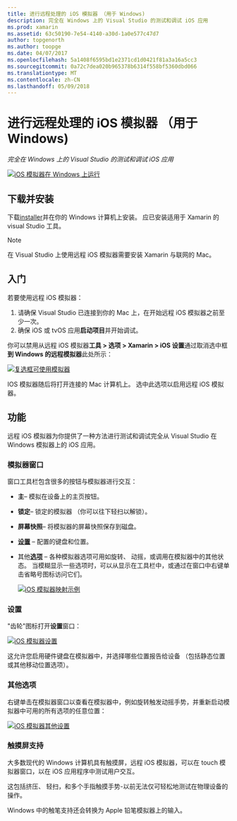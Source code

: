 ```yaml
---
title: 进行远程处理的 iOS 模拟器 （用于 Windows)
description: 完全在 Windows 上的 Visual Studio 的测试和调试 iOS 应用
ms.prod: xamarin
ms.assetid: 63c50190-7e54-4140-a30d-1a0e577c47d7
author: topgenorth
ms.author: toopge
ms.date: 04/07/2017
ms.openlocfilehash: 5a1408f6595bd1e2371cd1d0421f81a3a16a5cc3
ms.sourcegitcommit: 0a72c7dea020b965378b6314f558bf5360dbd066
ms.translationtype: MT
ms.contentlocale: zh-CN
ms.lasthandoff: 05/09/2018
---
```

# <a name="remoted-ios-simulator-for-windows"></a>进行远程处理的 iOS 模拟器 （用于 Windows)

_完全在 Windows 上的 Visual Studio 的测试和调试 iOS 应用_

[![](ios-simulator-images/hero-sml.png "iOS 模拟器在 Windows 上运行")](ios-simulator-images/hero.png#lightbox)

## <a name="download-and-install"></a>下载并安装

下载[installer](https://dl.xamarin.com/xamarin-simulator/Xamarin.Simulator.Installer.msi)并在你的 Windows 计算机上安装。 应已安装适用于 Xamarin 的 visual Studio 工具。

> [!NOTE]
> 在 Visual Studio 上使用远程 iOS 模拟器需要安装 Xamarin 与联网的 Mac。

## <a name="getting-started"></a>入门

若要使用远程 iOS 模拟器：

1. 请确保 Visual Studio 已连接到你的 Mac 上，在开始远程 iOS 模拟器之前至少一次。
2. 确保 iOS 或 tvOS 应用**启动项目**并开始调试。

你可以禁用从远程 iOS 模拟器**工具 > 选项 > Xamarin > iOS 设置**通过取消选中框**到 Windows 的远程模拟器**此处所示：

[![](ios-simulator-images/options-sml.png "复选框可使用模拟器")](ios-simulator-images/options.png#lightbox)

IOS 模拟器随后将打开连接的 Mac 计算机上。 选中此选项以启用远程 iOS 模拟器。

## <a name="features"></a>功能

远程 iOS 模拟器为你提供了一种方法进行测试和调试完全从 Visual Studio 在 Windows 模拟器上的 iOS 应用。

### <a name="simulator-window"></a>模拟器窗口

窗口工具栏包含很多的按钮与模拟器进行交互：

- **主**– 模拟在设备上的主页按钮。
- **锁定**– 锁定的模拟器 （你可以往下轻扫以解锁）。
- **屏幕快照**– 将模拟器的屏幕快照保存到磁盘。
- [**设置**](#settings) – 配置的键盘和位置。
- 其他[**选项**](#options) – 各种模拟器选项可用如旋转、 动摇，或调用在模拟器中的其他状态。 当模糊显示一些选项时，可以从显示在工具栏中，或通过在窗口中右键单击省略号图标访问它们。

    [![](ios-simulator-images/maps-app-sml.png "iOS 模拟器映射示例")](ios-simulator-images/maps-app.png#lightbox)


### <a name="settings"></a>设置

"齿轮"图标打开**设置**窗口：

[![](ios-simulator-images/settings-sml.png "iOS 模拟器设置")](ios-simulator-images/settings.png#lightbox)

这允许您启用硬件键盘在模拟器中，并选择哪些位置报告给设备 （包括静态位置或其他移动位置选项）。



### <a name="other-options"></a>其他选项

右键单击在模拟器窗口以查看在模拟器中，例如旋转触发动摇手势，并重新启动模拟器中可用的所有选项的任意位置：

[![](ios-simulator-images/more-sml.png "iOS 模拟器其他设置")](ios-simulator-images/more.png#lightbox)

### <a name="touchscreen-support"></a>触摸屏支持

大多数现代的 Windows 计算机具有触摸屏，远程 iOS 模拟器，可以在 touch 模拟器窗口，以在 iOS 应用程序中测试用户交互。

这包括挤压、 轻扫，和多个手指触摸手势-以前无法仅可轻松地测试在物理设备的操作。

Windows 中的触笔支持还会转换为 Apple 铅笔模拟器上的输入。

<!--
<a name="knownissues" />

# Known Issues

 - Apple Watch devices may show in the Visual Studio device list, but are not yet supported.
 - Launching in **Release** mode may also start Apple’s simulator on the networked Mac.
 - Closing the remote iOS Simulator on Windows will not immediately stop debugging in Visual Studio. Stop debugging manually from the menu or the red button.
 - Opening too many different simulators simultaneously will produce unexpected results.
 - Exception of type `Foundation.NSErrorException` may be thrown while launching Simulators. Workaround is to kill csproxy (server process) on the Mac host and re-deploy to the simulator.
 - Performance may be slower when using Xcode 8
-->

